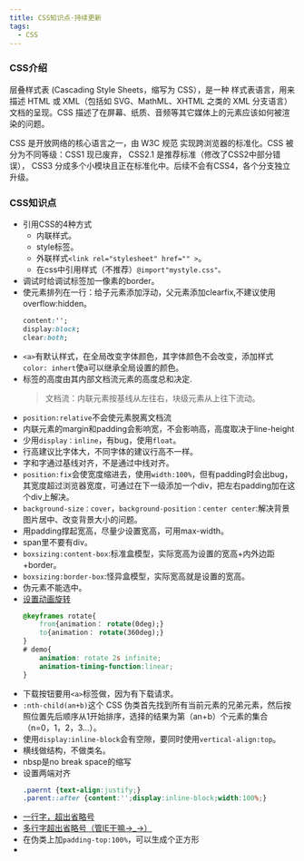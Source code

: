 ```yaml
---
title: CSS知识点·持续更新
tags:
  - CSS
---
```


### CSS介绍

层叠样式表 (Cascading Style Sheets，缩写为 CSS），是一种 样式表语言，用来描述 HTML 或 XML（包括如 SVG、MathML、XHTML 之类的 XML 分支语言）文档的呈现。CSS 描述了在屏幕、纸质、音频等其它媒体上的元素应该如何被渲染的问题。

CSS 是开放网络的核心语言之一，由 W3C 规范 实现跨浏览器的标准化。CSS 被分为不同等级：CSS1 现已废弃， CSS2.1 是推荐标准（修改了CSS2中部分错误）， CSS3 分成多个小模块且正在标准化中。后续不会有CSS4，各个分支独立升级。

### CSS知识点

- 引用CSS的4种方式
    - 内联样式。
    - style标签。
    - 外联样式`<link rel="stylesheet" href="" >`。
    - 在css中引用样式（不推荐）`@import"mystyle.css"。 `
- 调试时给调试标签加一像素的border。
- 使元素排列在一行：给子元素添加浮动，父元素添加clearfix,不建议使用overflow:hidden。
    ```css
    content:'';
    display:block;
    clear:both;
    ```
- `<a>`有默认样式，在全局改变字体颜色，其字体颜色不会改变，添加样式`color: inhert`使a可以继承全局设置的颜色。
- 标签的高度由其内部文档流元素的高度总和决定.
    >文档流：内联元素按基线从左往右，块级元素从上往下流动。
- `position:relative`不会使元素脱离文档流
- 内联元素的margin和padding会影响宽，不会影响高，高度取决于line-height
- 少用`display：inline`，有bug，使用`float`。
- 行高建议比字体大，不同字体的建议行高不一样。
- 字和字通过基线对齐，不是通过中线对齐。
- `position:fix`会使宽度缩进去，使用`width:100%`，但有padding时会出bug，其宽度超过浏览器宽度，可通过在下一级添加一个div，把左右padding加在这个div上解决。
- `background-size：cover`，`background-position：center center`:解决背景图片居中、改变背景大小的问题。
- 用padding撑起宽高，尽量少设置宽高，可用max-width。
- span里不要有div。
- `boxsizing:content-box`:标准盒模型，实际宽高为设置的宽高+内外边距+border。
- `boxsizing:border-box`:怪异盒模型，实际宽高就是设置的宽高。
- 伪元素不能选中。
- [设置动画旋转](https://developer.mozilla.org/zh-CN/docs/Web/CSS/CSS_Animations/Using_CSS_animations)
    ```css
    @keyframes rotate{
        from{animation： rotate(0deg);}
        to{animation： rotate(360deg);}
    }
    # demo{
        animation: rotate 2s infinite;
        animation-timing-function:linear;
    }
    ```
- 下载按钮要用`<a>`标签做，因为有下载请求。
- `:nth-child(an+b)`这个 CSS 伪类首先找到所有当前元素的兄弟元素，然后按照位置先后顺序从1开始排序，选择的结果为第（an+b）个元素的集合（n=0，1，2，3...）。
- 使用`display:inline-block`会有空隙，要同时使用`vertical-align:top`。
- 横线做结构，不做类名。
- nbsp是no break space的缩写
- 设置两端对齐
    ```css
    .paernt {text-align:justify;}
    .parent::after {content:'';display:inline-block;width:100%;}
    ```
- [一行字，超出省略号](https://jiangnana.fun/css-test/%E7%9C%81%E7%95%A5%E5%8F%B7.html)
- [多行字超出省略号（管IE干嘛→_→）](https://jiangnana.fun/css-test/%E5%A4%9A%E8%A1%8C%E8%B6%85%E5%87%BA%E7%9C%81%E7%95%A5%E5%8F%B7.html)
- 在伪类上加`padding-top:100%`，可以生成个正方形
- 